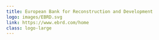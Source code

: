 ```yaml
---
title: European Bank for Reconstruction and Development
logo: images/EBRD.svg
link: https://www.ebrd.com/home
class: logo-large
---
```

